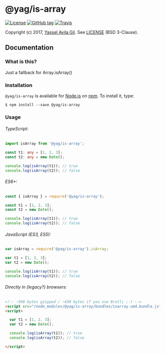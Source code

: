 @yag/is-array
=====

[![License](https://img.shields.io/badge/license-BSD%203--Clause-green.svg?style=flat-square)](https://raw.githubusercontent.com/yasselavila/is-array/master/LICENSE.txt)
[![GitHub tag](https://img.shields.io/github/tag/yasselavila/is-array.svg?style=flat-square)](https://github.com/yasselavila/is-array/releases)
[![Travis](https://img.shields.io/travis/yasselavila/is-array.svg?style=flat-square)](https://travis-ci.org/yasselavila/is-array)

Copyright (c) 2017, [Yassel Avila Gil](http://yasselavila.com).
See [LICENSE](./LICENSE.txt) (BSD 3-Clause).

## Documentation

### What is this?

Just a fallback for Array.isArray()

### Installation

`@yag/is-array` is available for [Node.js](http://npmjs.org) on [npm](http://npmjs.org). To install it, type:

    $ npm install --save @yag/is-array

### Usage

###### TypeScript:
```ts
import isArray from '@yag/is-array';

const t1: any = [1, 2, 3];
const t2: any = new Date();

console.log(isArray(t1)); // true
console.log(isArray(t2)); // false
```

###### ES6+:
```js
const { isArray } = require('@yag/is-array');

const t1 = [1, 2, 3];
const t2 = new Date();

console.log(isArray(t1)); // true
console.log(isArray(t2)); // false
```

###### JavaScript (ES3, ES5):
```js
var isArray = require('@yag/is-array').isArray;

var t1 = [1, 2, 3];
var t2 = new Date();

console.log(isArray(t1)); // true
console.log(isArray(t2)); // false
```

###### Directly in (*legacy?*) browsers:
```html
<!-- ~500 bytes gzipped / ~430 bytes if you use Brotli ;-) -->
<script src="/node_modules/@yag/is-array/bundles/isarray.umd.bundle.js"></script>
<script>

  var t1 = [1, 2, 3];
  var t2 = new Date();

  console.log(isArray(t1)); // true
  console.log(isArray(t2)); // false

</script>
```
